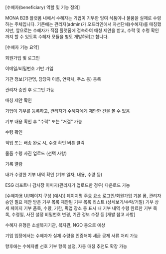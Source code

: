 [수혜자(beneficiary) 역할 및 기능 정의]

MONA B2B 플랫폼 내에서 수혜자는 기업이 기부한 잉여 식품이나 물품을 실제로 수령하는 주체입니다. 기존에는 관리자(admin)가 오프라인에서 자선단체(수혜자)를 매칭했지만, 앞으로는 수혜자가 직접 플랫폼에 접속하여 매칭 제안을 받고, 수락 및 수령 확인까지 할 수 있도록 수혜자 모듈을 별도 개발하려고 합니다.

[수혜자 기능 요약]

회원가입 및 로그인

이메일/비밀번호 기반 가입

기관 정보(기관명, 담당자 이름, 연락처, 주소 등) 등록

관리자 승인 후 로그인 가능

매칭 제안 확인

기업이 기부를 등록하고, 관리자가 수혜자에게 제안한 건을 볼 수 있음

기부 내용 확인 후 "수락" 또는 "거절" 가능

수령 확인

픽업 또는 배송 완료 시, 수령 확인 버튼 클릭

물품 수령 사진 업로드 (선택 사항)

기록 열람

내가 수령한 기부 내역 확인 (기부 일자, 내용, 수량 등)

ESG 리포트나 감사장 이미지(관리자가 업로드한 경우) 다운로드 가능

[수혜자용 UI/페이지 구성 (예시)]
페이지명	주요 요소
로그인/회원가입	기본 폼, 관리자 승인 필요
제안 받은 기부 목록	제안된 기부 목록 리스트 (상세보기/수락/거절)
기부 상세 페이지	기부 품목, 수량, 기한, 픽업 장소 등 표시
내 기부 내역	수령 완료한 기부 목록, 수령일, 사진
설정	비밀번호 변경, 기관 정보 수정 등
[개발 참고 사항]

수혜자 유형은 소셜복지기관, 복지관, NGO 등으로 예상

기업 입장에서는 수혜자가 실제 수령을 인증해야 세금 공제 서류 처리 가능

향후에는 수혜자별 선호 기부 항목 설정, 자동 매칭 추천도 확장 가능